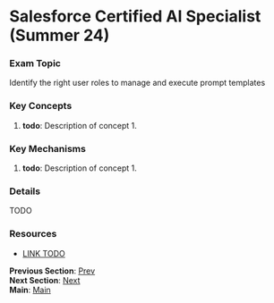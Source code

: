 # Salesforce Certified AI Specialist (Summer 24)

### Exam Topic
Identify the right user roles to manage and execute prompt templates

### Key Concepts
1. **todo**: Description of concept 1.

### Key Mechanisms
1. **todo**: Description of concept 1.

### Details

TODO



### Resources
- [LINK TODO](URL)

**Previous Section**: [Prev](./3.1.md)<br />
**Next Section**: [Next](./3.3.md)<br />
**Main**: [Main](../README.md)